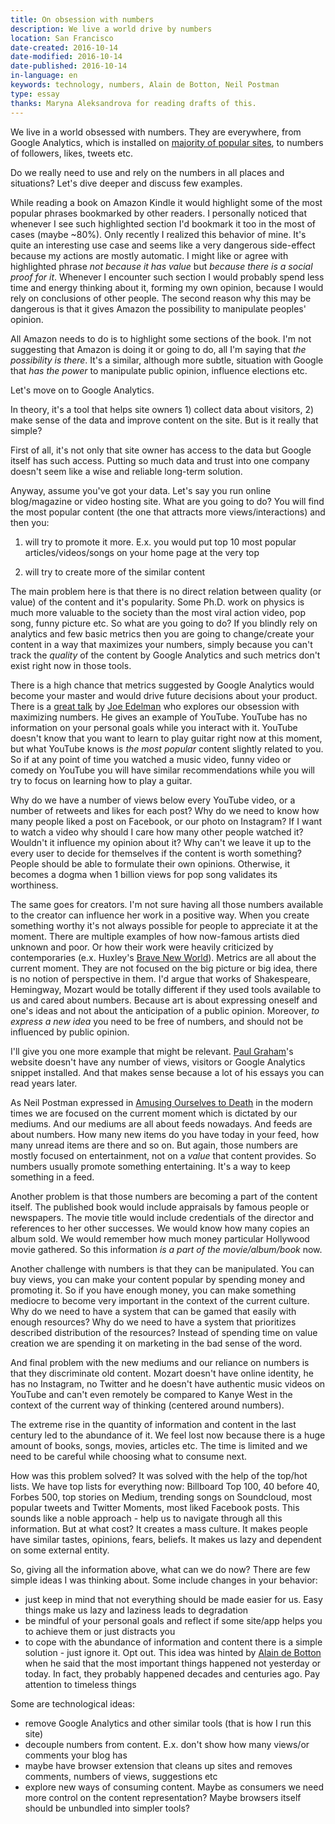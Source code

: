 ```yaml
---
title: On obsession with numbers
description: We live a world drive by numbers
location: San Francisco
date-created: 2016-10-14
date-modified: 2016-10-14
date-published: 2016-10-14
in-language: en
keywords: technology, numbers, Alain de Botton, Neil Postman
type: essay
thanks: Maryna Aleksandrova for reading drafts of this.
---
```


We live in a world obsessed with numbers. They are everywhere, from Google Analytics, which is installed
on [majority of popular sites](https://en.wikipedia.org/wiki/Google_Analytics#Popularity), to numbers of followers, likes, tweets etc.

Do we really need to use and rely on the numbers in all places and situations? Let's dive deeper and discuss few examples.

While reading a book on Amazon Kindle it would highlight some of the most popular phrases bookmarked by other readers. I personally noticed that whenever I see such highlighted section I'd bookmark it too in the most of cases (maybe ~80%). Only recently I realized this behavior of mine. It's quite an interesting use case and seems like a very dangerous side-effect because my actions are mostly automatic. I might like or agree with highlighted phrase *not because it has value* but *because there is a social proof for it*. Whenever I encounter such section I would probably spend less time and energy thinking about it, forming my own opinion, because I would rely on conclusions of other people.
The second reason why this may be dangerous is that it gives Amazon the possibility to manipulate peoples' opinion.

All Amazon needs to do is to highlight some sections of the book. I'm not suggesting that Amazon is doing it or going to do, all I'm saying that *the possibility is there*. It's a similar, although more subtle, situation with Google that *has the power* to manipulate public opinion, influence elections etc.

Let's move on to Google Analytics.

In theory, it's a tool that helps site owners 1) collect data about visitors, 2) make sense of the data and improve content on the site. But is it really that simple?

First of all, it's not only that site owner has access to the data but Google itself has such access. Putting so much data and trust into one company doesn't seem like a wise and reliable long-term solution.

Anyway, assume you've got your data. Let's say you run online blog/magazine or video hosting site. What are you going to do?
You will find the most popular content (the one that attracts more views/interactions) and then you:

1) will try to promote it more. E.x. you would put top 10 most popular articles/videos/songs on your home page at the very top

2) will try to create more of the similar content

The main problem here is that there is no direct relation between quality (or value) of the content and it's popularity.
Some Ph.D. work on physics is much more valuable to the society than the most viral action video, pop song, funny picture etc. So what are you going to do? If you blindly rely on analytics and few basic metrics then you are going to change/create your content in a way that maximizes your numbers, simply because you can't track the *quality* of the content by Google Analytics and such metrics don't exist right now in those tools.

There is a high chance that metrics suggested by Google Analytics would become your master and would drive future decisions about your product. There is a [great talk](http://nxhx.org/maximizing/) by [Joe Edelman](http://nxhx.org/) who explores our obsession with maximizing numbers. He gives an example of YouTube. YouTube has no information on your personal goals while you interact with it. YouTube doesn't know that you want to learn to play guitar right now at this moment, but what YouTube knows is *the most popular* content slightly related to you. So if at any point of time you watched a music video, funny video or comedy on YouTube you will have similar recommendations while you will try to focus on learning how to play a guitar.

Why do we have a number of views below every YouTube video, or a number of retweets and likes for each post? Why do we need to know how many people liked a post on Facebook, or our photo on Instagram? If I want to watch a video why should I care how many other people watched it? Wouldn't it influence my opinion about it?  Why can't we leave it up to the every user to decide for themselves if the content is worth something? People should be able to formulate their own opinions. Otherwise, it becomes a dogma when 1 billion views for pop song validates its worthiness.

The same goes for creators. I'm not sure having all those numbers available to the creator can influence her work in a positive way. When you create something worthy it's not always possible for people to appreciate it at the moment. There are multiple examples of how now-famous artists died unknown and poor. Or how their work were heavily criticized by contemporaries (e.x. Huxley's [Brave New World](https://www.goodreads.com/book/show/22044026-brave-new-world)). Metrics are all about the current moment. They are not focused on the big picture or big idea, there is no notion of perspective in them.
I'd argue that works of Shakespeare, Hemingway, Mozart would be totally different if they used tools available to us and cared about numbers. Because art is about expressing oneself and one's ideas and not about the anticipation of a public opinion. Moreover, *to express a new idea* you need to be free of numbers, and should not be influenced by public opinion.

I'll give you one more example that might be relevant. [Paul Graham](http://www.paulgraham.com/vb.html)'s website doesn't have any number of views, visitors or Google Analytics snippet installed. And that makes sense because a lot of his essays you can read years later.

As Neil Postman expressed in [Amusing Ourselves to Death](https://www.goodreads.com/book/show/74034.Amusing_Ourselves_to_Death) in the modern times we are focused on the current moment which is dictated by our mediums. And our mediums are all about feeds nowadays. And feeds are about numbers. How many new items do you have today in your feed, how many unread items are there and so on. But again, those numbers are mostly focused on entertainment, not on a *value* that content provides. So numbers usually promote something entertaining. It's a way to keep something in a feed.

Another problem is that those numbers are becoming a part of the content itself. The published book would include appraisals by famous people or newspapers. The movie title would include credentials of the director and references to her other successes. We would know how many copies an album sold. We would remember how much money particular Hollywood movie gathered. So this information *is a part of the movie/album/book* now.

Another challenge with numbers is that they can be manipulated. You can buy views, you can make your content popular by spending money and promoting it. So if you have enough money, you can make something mediocre to become very important in the context of the current culture. Why do we need to have a system that can be gamed that easily with enough resources? Why do we need to have a system that prioritizes described distribution of the resources? Instead of spending time on value creation we are spending it on marketing in the bad sense of the word.

And final problem with the new mediums and our reliance on numbers is that they discriminate old content. Mozart doesn't have online identity, he has no Instagram, no Twitter and he doesn't have authentic music videos on YouTube and can't even remotely be compared to Kanye West in the context of the current way of thinking (centered around numbers).

The extreme rise in the quantity of information and content in the last century led to the abundance of it. We feel lost now  because there is a huge amount of books, songs, movies, articles etc. The time is limited and we need to be careful while choosing what to consume next.

How was this problem solved? It was solved with the help of the top/hot lists. We have top lists for everything now: Billboard Top 100, 40 before 40, Forbes 500, top stories on Medium, trending songs on Soundcloud, most popular tweets and Twitter Moments, most liked Facebook posts.
This sounds like a noble approach - help us to navigate through all this information. But at what cost? It creates a mass culture. It makes people have similar tastes, opinions, fears, beliefs. It makes us lazy and dependent on some external entity.


So, giving all the information above, what can we do now?
There are few simple ideas I was thinking about. Some include changes in your behavior:
 - just keep in mind that not everything should be made easier for us. Easy things make us lazy and laziness leads to degradation
 - be mindful of your personal goals and reflect if some site/app helps you to achieve them or just distracts you
 - to cope with the abundance of information and content there is a simple solution - just ignore it. Opt out. This idea was hinted by [Alain de Botton](http://alaindebotton.com/) when he said that the most important things happened not yesterday or today. In fact, they probably happened decades and centuries ago. Pay attention to timeless things

Some are technological ideas:
- remove Google Analytics and other similar tools (that is how I run this site)
- decouple numbers from content. E.x. don't show how many views/or comments your blog has
- maybe have browser extension that cleans up sites and removes comments, numbers of views, suggestions etc
- explore new ways of consuming content. Maybe as consumers we need more control on the content representation? Maybe browsers itself should be unbundled into simpler tools?
